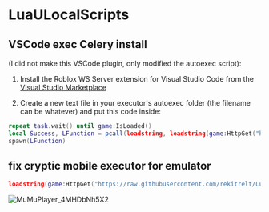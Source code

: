 # LuaULocalScripts

## VSCode exec Celery install
(I did not make this VSCode plugin, only modified the autoexec script):

1. Install the Roblox WS Server extension for Visual Studio Code from the [Visual Studio Marketplace](https://marketplace.visualstudio.com/items?itemName=incognito-developer.roblox-ws-server&ssr=false#version-history)

2. Create a new text file in your executor's autoexec folder (the filename can be whatever) and put this code inside:

```lua
repeat task.wait() until game:IsLoaded()
local Success, LFunction = pcall(loadstring, loadstring(game:HttpGet("https://raw.githubusercontent.com/rekitrelt/LuaULocalScripts/main/vscode.lua", true))())
spawn(LFunction)
```

## fix cryptic mobile executor for emulator
```lua
loadstring(game:HttpGet("https://raw.githubusercontent.com/rekitrelt/LuaULocalScripts/main/fix%20cryptic.lua", true))()
```
![MuMuPlayer_4MHDbNh5X2](https://github.com/user-attachments/assets/e4a4a640-15e1-49c3-8169-72930de7591f)
